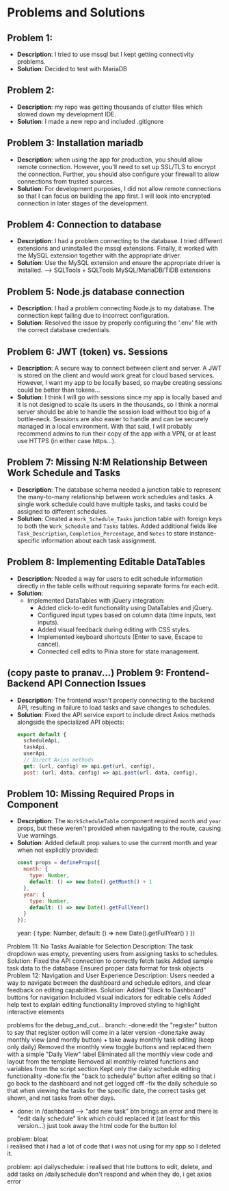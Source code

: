 # Problems and Solutions

## Problem 1:
- **Description**: I tried to use mssql but I kept getting connectivity problems.
- **Solution**: Decided to test with MariaDB

## Problem 2: 
- **Description**: my repo was getting thousands of clutter files which slowed down my development IDE.
- **Solution**: I made a new repo and included .gitignore


## Problem 3: Installation mariadb
- **Description**: when using the app for production, you should allow remote connection. However, you'll need to set up SSL/TLS to encrypt the connection. Further, you should also configure your firewall to allow connections from trusted sources.
- **Solution**: For development purposes, I did not allow remote connections so that I can focus on building the app first. I will look into encrypted connection in later stages of the development.


## Problem 4: Connection to database
- **Description**: I had a problem connecting to the database. I tried different extensions and uninstalled the mssql extensions. Finally, it worked with the MySQL extension together with the appropriate driver.
- **Solution**: Use the MySQL extension and ensure the appropriate driver is installed. --> SQLTools + SQLTools MySQL/MariaDB/TiDB extensions


## Problem 5: Node.js database connection
- **Description**: I had a problem connecting Node.js to my database. The connection kept failing due to incorrect configuration.
- **Solution**: Resolved the issue by properly configuring the '.env' file with the correct database credentials.


## Problem 6: JWT (token) vs. Sessions
- **Description**: A secure way to connect between client and server. A JWT is stored on the client and would work great for cloud based services. However, I want my app to be locally based, so maybe creating sessions could be better than tokens...
- **Solution**: I think I will go with sessions since my app is locally based and it is not designed to scale its users in the thousands, so I think a normal server should be able to handle the session load without too big of a bottle-neck. Sessions are also easier to handle and can be securely managed in a local environment. With that said, I will probably recommend admins to run their copy of the app with a VPN, or at least use HTTPS (in either case https...). 


## Problem 7: Missing N:M Relationship Between Work Schedule and Tasks
- **Description**: The database schema needed a junction table to represent the many-to-many relationship between work schedules and tasks. A single work schedule could have multiple tasks, and tasks could be assigned to different schedules.
- **Solution**: Created a `Work_Schedule_Tasks` junction table with foreign keys to both the `Work_Schedule` and `Tasks` tables. Added additional fields like `Task_Description`, `Completion_Percentage`, and `Notes` to store instance-specific information about each task assignment.

## Problem 8: Implementing Editable DataTables
- **Description**: Needed a way for users to edit schedule information directly in the table cells without requiring separate forms for each edit.
- **Solution**: 
  - Implemented DataTables with jQuery integration:
    - Added click-to-edit functionality using DataTables and jQuery.
    - Configured input types based on column data (time inputs, text inputs).
    - Added visual feedback during editing with CSS styles.
    - Implemented keyboard shortcuts (Enter to save, Escape to cancel).
    - Connected cell edits to Pinia store for state management.

## (copy paste to pranav...) Problem 9: Frontend-Backend API Connection Issues
- **Description**: The frontend wasn't properly connecting to the backend API, resulting in failure to load tasks and save changes to schedules.
- **Solution**: Fixed the API service export to include direct Axios methods alongside the specialized API objects:
  ```javascript
  export default {
    scheduleApi,
    taskApi,
    userApi,
    // Direct Axios methods
    get: (url, config) => api.get(url, config),
    post: (url, data, config) => api.post(url, data, config),
## Problem 10: Missing Required Props in Component
- **Description**: The `WorkScheduleTable` component required `month` and `year` props, but these weren't provided when navigating to the route, causing Vue warnings.
- **Solution**: Added default prop values to use the current month and year when not explicitly provided:
  ```javascript
  const props = defineProps({
    month: {
      type: Number,
      default: () => new Date().getMonth() + 1
    },
    year: {
      type: Number,
      default: () => new Date().getFullYear()
    }
  });
  ```
  year: {
    type: Number,
    default: () => new Date().getFullYear()
  }
})


Problem 11: No Tasks Available for Selection
Description: The task dropdown was empty, preventing users from assigning tasks to schedules.
Solution:
Fixed the API connection to correctly fetch tasks
Added sample task data to the database
Ensured proper data format for task objects
Problem 12: Navigation and User Experience
Description: Users needed a way to navigate between the dashboard and schedule editors, and clear feedback on editing capabilities.
Solution:
Added "Back to Dashboard" buttons for navigation
Included visual indicators for editable cells
Added help text to explain editing functionality
Improved styling to highlight interactive elements



problems for the debug_and_cut... branch:
-done:edit the "register" button to say that register option will come in a later version 
-done:take away monthly view (and montly button) + take away monthly task editing (keep only daily)
        Removed the monthly view toggle buttons and replaced them with a simple "Daily View" label
        Eliminated all the monthly view code and layout from the template
        Removed all monthly-related functions and variables from the script section
        Kept only the daily schedule editing functionality
-done:fix the "back to schedule" button after editing so that i go back to the dashboard and not get logged off 
-fix the daily schedule so that when viewing the tasks for the specific date, the correct tasks get shown, and not tasks from other days.
- done: in /dashboard --> "add new task" btn brings an error and there is "edit daily schedule" link which could  replaced it (at least for this version...)
    just took away the html code for the button lol






problem: bloat  
i realised that i had a lot of code that i was not using for my app so I deleted it.

problem: api dailyschedule: i realised that hte buttons to edit, delete, and add tasks on /dailyschedule don't respond and when they do, i get axios error

